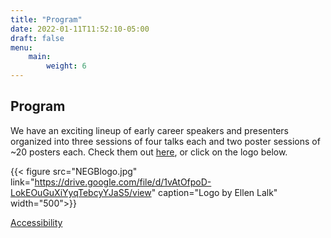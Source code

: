 ```yaml
---
title: "Program"
date: 2022-01-11T11:52:10-05:00
draft: false
menu:
    main:
        weight: 6
---
```


## Program

We have an exciting lineup of early career speakers and presenters organized into three sessions of four talks each and two poster sessions of ~20 posters each. Check them out [here](https://drive.google.com/file/d/1vAtOfpoD-LokEOuGuXiYyqTebcyYJaS5/view), or click on the logo below.

{{< figure src="NEGBlogo.jpg" link="https://drive.google.com/file/d/1vAtOfpoD-LokEOuGuXiYyqTebcyYJaS5/view" caption="Logo by Ellen Lalk" width="500">}}

<!-- {{< fig figcaption="*Logo by Ellen Lalk*">}}
{{< image src="NEGBlogo.jpg" >}}
{{< /fig >}} -->

<footer>
 <a href="https://accessibility.mit.edu">Accessibility</a>
</footer>

